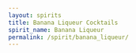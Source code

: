 ```yaml
---
layout: spirits
title: Banana Liqueur Cocktails
spirit_name: Banana Liqueur
permalink: /spirit/banana_liqueur/
---
```

